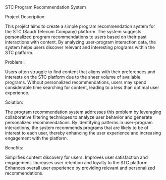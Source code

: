  STC Program Recommendation System 


 Project Description:

This project aims to create a simple program recommendation system for the STC (Saudi Telecom Company) platform. The system suggests personalized program recommendations to users based on their past interactions with content. By analyzing user-program interaction data, the system helps users discover relevant and interesting programs within the STC platform.

Problem :

Users often struggle to find content that aligns with their preferences and interests on the STC platform due to the sheer volume of available programs. Without personalized recommendations, users may spend considerable time searching for content, leading to a less than optimal user experience.

Solution:

The program recommendation system addresses this problem by leveraging collaborative filtering techniques to analyze user behavior and generate personalized recommendations. By identifying patterns in user-program interactions, the system recommends programs that are likely to be of interest to each user, thereby enhancing the user experience and increasing engagement with the platform.

Benefits:

Simplifies content discovery for users.
Improves user satisfaction and engagement.
Increases user retention and loyalty to the STC platform.
Enhances overall user experience by providing relevant and personalized recommendations.
